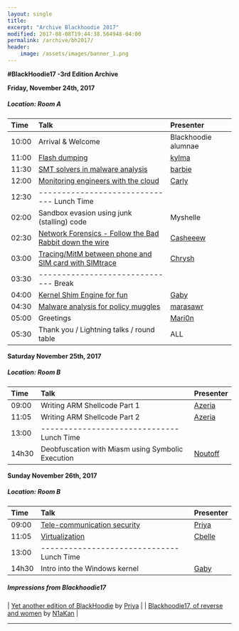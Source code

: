 ```yaml
---
layout: single
title:
excerpt: "Archive Blackhoodie 2017"
modified: 2017-08-08T19:44:38.564948-04:00
permalink: /archive/bh2017/
header:
    image: /assets/images/banner_1.png
---
```


**#BlackHoodie17 -3rd Edition Archive**

**Friday, November 24th, 2017**

##### Location: Room A

| Time | Talk | Presenter |
| :--- | :--- | :--- |
|10:00| Arrival & Welcome | Blackhoodie alumnae |
|11:00| [Flash dumping](/assets/archive/flash_dumping_-_kylma.pdf) | [kylma](https://twitter.com/_kylma) |
|11:30| [SMT solvers in malware analysis](/assets/archive/debfuscation_smt_solvers_barbie.pdf) | [barbie](https://twitter.com/barbieauglend) |
|12:00| [Monitoring engineers with the cloud](/assets/archive/Eng_with_Cloud_Carly.pdf) | [Carly](https://twitter.com/_5chn31d3r_) |
|12:30| ------------------------------  Lunch Time
|02:00| Sandbox evasion using junk (stalling) code | Myshelle |
|02:30| [Network Forensics - Follow the Bad Rabbit down the wire](/assets/archive/network_forensics_-_essy.pdf) | [Casheeew](https://twitter.com/casheeew) |
|03:00| [Tracing/MitM between phone and SIM card with SIMtrace](/assets/archive/SIM_Trace_chrysh.pdf) | [Chrysh](https://twitter.com/chrysh4) |
|03:30| ------------------------------  Break
|04:00| [Kernel Shim Engine for fun](/assets/archive/Kernel_Shim_Engine_for_fun_-_pwissenlit.pdf) | [Gaby](https://twitter.com/pwissenlit) |
|04:30| [Malware analysis for policy muggles](/assets/archive/malware_analysis_policy_-_marasawr.pdf) | [marasawr](https://twitter.com/marasawr) |
|05:00| Greetings | [Mari0n](https://twitter.com/pinkflawd) |
|05:30| Thank you / Lightning talks / round table | ALL |


**Saturday November 25th, 2017**

##### Location: Room B

| Time | Talk | Presenter |
| :--- | :--- | :--- |
|09:00| Writing ARM Shellcode Part 1 | [Azeria](https://twitter.com/Fox0x01) |
|11:05| Writing ARM Shellcode Part 2 | [Azeria](https://twitter.com/Fox0x01) |
|13:00| ------------------------------  Lunch Time
|14h30| Deobfuscation with Miasm using Symbolic Execution | [Noutoff](https://twitter.com/__noutoff__) |


**Sunday November 26th, 2017**

##### Location: Room B

| Time | Talk | Presenter |
| :--- | :--- | :--- |
|09:00| [Tele-communication security](/assets/archive/VoLTE_And_VoWiFi_Priya.pdf) | [Priya](https://twitter.com/priyachalakkal) |
|11:05| [Virtualization](/assets/archive/virtualization_cbelle.pdf) | [Cbelle](https://twitter.com/cbelle1234) |
|13:00| ------------------------------  Lunch Time
|14h30| Intro into the Windows kernel | [Gaby](https://twitter.com/pwissenlit) |



##### Impressions from Blackhoodie17

| [Yet another edition of BlackHoodie](https://insinuator.net/2017/12/yet-another-edition-of-blackhoodie-blackhoodie17/) by [Priya](https://twitter.com/priyachalakkal) |
| [Blackhoodie17, of reverse and women](https://www.digitalsecurity.fr/en/blog/blackhoodie17-reverse-and-women) by [N1aKan](https://twitter.com/N1aKan) |





---
